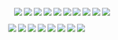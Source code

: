 ![]()
![]()
![]()
![](http://x.imagefapusercontent.com/u/beps_183/7180956/1320493544/h12.JPG)
![](http://x.imagefapusercontent.com/u/beps_183/7180956/1241958350/h25.jpg)
![](http://x.imagefapusercontent.com/u/beps_183/7180956/1653959115/h4.jpg)
![](http://x.imagefapusercontent.com/u/beps_183/7180956/391630738/h24.jpg)
![](http://x.imagefapusercontent.com/u/beps_183/7180956/1830534598/h32.jpg)
![](http://x.imagefapusercontent.com/u/beps_183/7180956/605743900/h13.jpg)
![](http://x.imagefapusercontent.com/u/beps_183/7180956/877269015/h33.jpg)
![](http://x.imagefapusercontent.com/u/beps_183/7180956/8853028/h4.jpg)
![](http://x.imagefapusercontent.com/u/beps_183/7180956/471742455/h5.jpg)
![](http://x.imagefapusercontent.com/u/beps_183/7180956/1502803355/hr10.jpg)

![](https://instagram.com/p/BZnq25jncJy/media/?size=l)
![](https://instagram.com/p/BUbQ3inhYf7/media/?size=l)
![](http://x.imagefapusercontent.com/u/beps_183/7180956/1075434126/h39.jpg)
![](http://x.imagefapusercontent.com/u/beps_183/7180956/1625726230/h35.jpg)
![](http://x.imagefapusercontent.com/u/beps_183/7180956/1656430547/h3.jpg)
![](http://x.imagefapusercontent.com/u/beps_183/7180956/1126174629/h40.jpg)
![](http://x.imagefapusercontent.com/u/beps_183/7180956/1602243432/h36.jpg)
![](http://x.imagefapusercontent.com/u/beps_183/7267373/1089968541/vg16.jpg)
